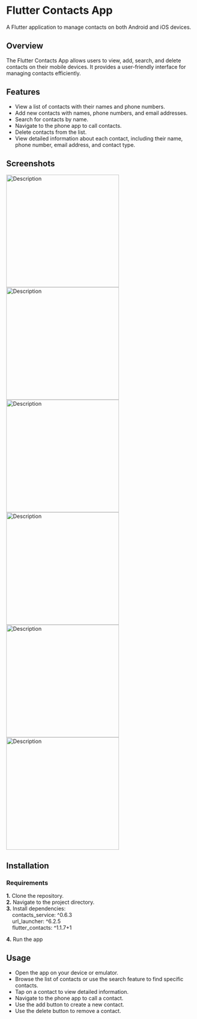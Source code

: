 # Flutter Contacts App

A Flutter application to manage contacts on both Android and iOS devices.



## Overview
The Flutter Contacts App allows users to view, add, search, and delete contacts on their mobile devices. It provides a user-friendly interface for managing contacts efficiently.

## Features
 
- View a list of contacts with their names and phone numbers.
- Add new contacts with names, phone numbers, and email addresses.
- Search for contacts by name.
- Navigate to the phone app to call contacts.
- Delete contacts from the list.
- View detailed information about each contact, including their name, phone number, email address, and contact type.



## Screenshots

<img src="images/1.jpeg" alt="Description" style="width:300px;"> <img src="images/2.jpeg" alt="Description" style="width:300px;">
<img src="images/3.jpeg" alt="Description" style="width:300px;">
<img src="images/4.jpeg" alt="Description" style="width:300px;">
<img src="images/5.jpeg" alt="Description" style="width:300px;">
<img src="images/6.jpeg" alt="Description" style="width:300px;">



## Installation
### Requirements
**1.** Clone the repository.<br>
**2.** Navigate to the project directory.<br>
**3.** Install dependencies:<br>
&nbsp;&nbsp;&nbsp;&nbsp;contacts_service: ^0.6.3<br>
&nbsp;&nbsp;&nbsp;&nbsp;url_launcher: ^6.2.5<br>
&nbsp;&nbsp;&nbsp;&nbsp;flutter_contacts: ^1.1.7+1<br>

**4.** Run the app





## Usage
- Open the app on your device or emulator.
- Browse the list of contacts or use the search feature to find specific contacts.
- Tap on a contact to view detailed information.
- Navigate to the phone app to call a contact.
- Use the add button to create a new contact.
- Use the delete button to remove a contact.


